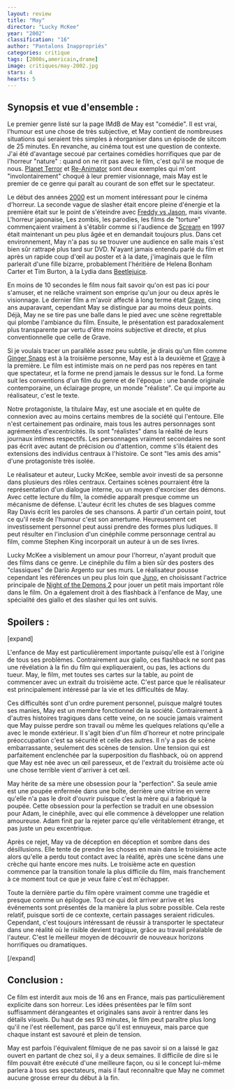 ```yaml
---
layout: review
title: "May"
director: "Lucky McKee"
year: "2002"
classification: "16"
author: "Pantalons Inappropriés"
categories: critique
tags: [2000s,americain,drame]
image: critiques/may-2002.jpg
stars: 4
hearts: 5
---
```


## Synopsis et vue d'ensemble :

Le premier genre listé sur la page IMdB de May est "comédie". Il est vrai, l'humour est une chose de très subjective, et May contient de nombreuses situations qui seraient très simples à réorganiser dans un épisode de sitcom de 25 minutes. En revanche, au cinéma tout est une question de contexte. J'ai été d'avantage secoué par certaines comédies horrifiques que par de l'horreur "nature" : quand on ne rit pas avec le film, c'est qu'il se moque de nous. [Planet Terror](#) et [Re-Animator](#) sont deux exemples qui m'ont "involontairement" choqué à leur premier visionnage, mais May est le premier de ce genre qui paraît au courant de son effet sur le spectateur.

Le début des années [2000](#) est un moment intéressant pour le cinéma d'horreur. La seconde vague de slasher était encore pleine d'énergie et la première était sur le point de s'éteindre avec [Freddy vs Jason](#), mais vivante. L'horreur japonaise, Les zombis, les parodies, les films de "torture" commençaient vraiment à s'établir comme si l'audience de [Scream](#) en 1997 était maintenant un peu plus âgée et en demandait toujours plus. Dans cet environnement, May n'a pas su se trouver une audience en salle mais s'est bien sûr rattrapé plus tard sur DVD. N'ayant jamais entendu parlé du film et après un rapide coup d'œil au poster et à la date, j'imaginais que le film parlerait d'une fille bizarre, probablement l'héritière de Helena Bonham Carter et Tim Burton, à la Lydia dans [Beetlejuice](#).

En moins de 10 secondes le film nous fait savoir qu'on est pas ici pour s'amuser, et ne relâche vraiment son emprise qu'un jour ou deux après le visionnage. Le dernier film a m'avoir affecté à long terme était [Grave](#), cinq ans auparavant, cependant May se distingue par au moins deux points. Déjà, May ne se tire pas une balle dans le pied avec une scène regrettable qui plombe l'ambiance du film. Ensuite, le présentation est paradoxalement plus transparente par vertu d'être moins subjective et directe, et plus conventionnelle que celle de Grave.

Si je voulais tracer un parallèle assez peu subtile, je dirais qu'un film comme [Ginger Snaps](#) est à la troisième personne, May est à la deuxième et [Grave](#) à la première. Le film est intimiste mais on ne perd pas nos repères en tant que spectateur, et la forme ne prend jamais le dessus sur le fond. La forme suit les conventions d'un film du genre et de l'époque : une bande originale contemporaine, un éclairage propre, un monde "réaliste". Ce qui importe au réalisateur, c'est le texte.

Notre protagoniste, la titulaire May, est une asociale et en quête de connexion avec au moins certains membres de la société qui l'entoure. Elle n'est certainement pas ordinaire, mais tous les autres personnages sont agrémentés d'excentricités. Ils sont "réalistes" dans la réalité de leurs journaux intimes respectifs. Les personnages vraiment secondaires ne sont pas écrit avec autant de précision ou d'attention, comme s'ils étaient des extensions des individus centraux à l'histoire. Ce sont "les amis des amis" d'une protagoniste très isolée.

Le réalisateur et auteur, Lucky McKee, semble avoir investi de sa personne dans plusieurs des rôles centraux. Certaines scènes pourraient être la représentation d'un dialogue interne, ou un moyen d'exorciser des démons. Avec cette lecture du film, la comédie apparaît presque comme un mécanisme de défense. L'auteur écrit les chutes de ses blagues comme Ray Davis écrit les paroles de ses chansons. A partir d'un certain point, tout ce qu'il reste de l'humour c'est son amertume. Heureusement cet investissement personnel peut aussi prendre des formes plus ludiques. Il peut résulter en l'inclusion d'un cinéphile comme personnage central au film, comme Stephen King incorporait un auteur à un de ses livres.

Lucky McKee a visiblement un amour pour l'horreur, n'ayant produit que des films dans ce genre. Le cinéphile du film a bien sûr des posters des "classiques" de Dario Argento sur ses murs. Le réalisateur pousse cependant les références un peu plus loin que [Juno](#), en choisissant l'actrice principale de [Night of the Demons 2](#) pour jouer un petit mais important rôle dans le film. On a également droit à des flashback à l'enfance de May, une spécialité des giallo et des slasher qui les ont suivis.

## Spoilers :

[expand]

L'enfance de May est particulièrement importante puisqu'elle est à l'origine de tous ses problèmes. Contrairement aux giallo, ces flashback ne sont pas une révélation à la fin du film qui expliqueraient, ou pas, les actions du tueur. May, le film, met toutes ses cartes sur la table, au point de commencer avec un extrait du troisième acte. C'est parce que le réalisateur est principalement intéressé par la vie et les difficultés de May.

Ces difficultés sont d'un ordre purement personnel, puisque malgré toutes ses manies, May est un membre fonctionnel de la société. Contrairement à d'autres histoires tragiques dans cette veine, on ne soucie jamais vraiment que May puisse perdre son travail ou même les quelques relations qu'elle a avec le monde extérieur. Il s'agit bien d'un film d'horreur et notre principale préoccupation c'est sa sécurité et celle des autres. Il n'y a pas de scène embarrassante, seulement des scènes de tension. Une tension qui est parfaitement enclenchée par la superposition du flashback, où on apprend que May est née avec un œil paresseux, et de l'extrait du troisième acte où une chose terrible vient d'arriver à cet œil.

May hérite de sa mère une obsession pour la "perfection". Sa seule amie est une poupée enfermée dans une boîte, derrière une vitrine en verre qu'elle n'a pas le droit d'ouvrir puisque c'est la mère qui a fabriqué la poupée. Cette obsession pour la perfection se traduit en une obsession pour Adam, le cinéphile, avec qui elle commence à développer une relation amoureuse. Adam finit par la rejeter parce qu'elle véritablement étrange, et pas juste un peu excentrique.

Après ce rejet, May va de déception en déception et sombre dans des désillusions. Elle tente de prendre les choses en main dans le troisième acte alors qu'elle a perdu tout contact avec la réalité, après une scène dans une crèche qui hante encore mes nuits. Le troisième acte en question commence par la transition tonale la plus difficile du film, mais franchement à ce moment tout ce que je veux faire c'est m'échapper.

Toute la dernière partie du film opère vraiment comme une tragédie et presque comme un épilogue. Tout ce qui doit arriver arrive et les événements sont présentés de la manière la plus sobre possible. Cela reste relatif, puisque sorti de ce contexte, certain passages seraient ridicules. Cependant, c'est toujours intéressant de réussir à transporter le spectateur dans une réalité où le risible devient tragique, grâce au travail préalable de l'auteur. C'est le meilleur moyen de découvrir de nouveaux horizons horrifiques ou dramatiques.

[/expand]

## Conclusion :

Ce film est interdit aux mois de 16 ans en France, mais pas particulièrement explicite dans son horreur. Les idées présentées par le film sont suffisamment dérangeantes et originales sans avoir à rentrer dans les détails visuels. Du haut de ses 93 minutes, le film peut paraître plus long qu'il ne l'est réellement, pas parce qu'il est ennuyeux, mais parce que chaque instant est savouré et plein de tension.

May est parfois l'équivalent filmique de ne pas savoir si on a laissé le gaz ouvert en partant de chez soi, il y a deux semaines. Il difficile de dire si le film pouvait être exécuté d'une meilleure façon, ou si le concept lui-même parlera à tous ses spectateurs, mais il faut reconnaître que May ne commet aucune grosse erreur du début à la fin.
